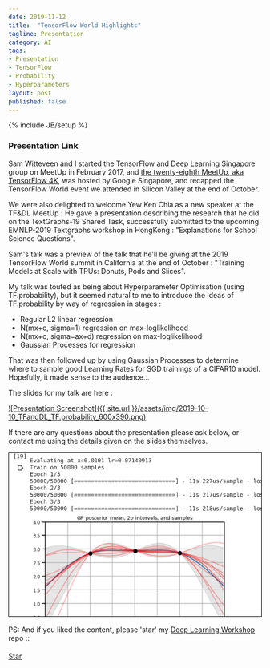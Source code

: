 ```yaml
---
date: 2019-11-12
title:  "TensorFlow World Highlights"
tagline: Presentation
category: AI
tags:
- Presentation
- TensorFlow
- Probability
- Hyperparameters
layout: post
published: false
---
```

{% include JB/setup %}



### Presentation Link

Sam Witteveen and I started the TensorFlow and Deep Learning Singapore group on MeetUp in February 2017,
and [the twenty-eighth MeetUp, aka TensorFlow 4K](),
was hosted by Google Singapore, and recapped the TensorFlow World event we attended in Silicon Valley at the end of October.  

<!--

Need to read : 
  Text to text transfer transformer from Google  (potential for Sam at next TF&DL)
    https://github.com/google-research/text-to-text-transfer-transformer
Potential topic :
  MelGAN 
    http://swpark.me/melgan/
  Neural Structured Learning (NSL): Training with Structured Signals
    https://www.tensorflow.org/neural_structured_learning
    Looks v. promising
    
    
Aurelien to talk "Intro to Apache Beam" and 
  might give a couple TensorFlow examples including TF Datasets and TF Transform
  == "Preprocessing large datasets with Apache Beam and TF Transform"

Sam talk on T5 + BART (maybe) or "Hey GPT2"



!-->

We were also delighted to welcome Yew Ken Chia as a new speaker at the TF&amp;DL MeetUp : He
gave a presentation describing the research that he did on the TextGraphs-19 Shared Task, 
successfully submitted to the upcoming EMNLP-2019 Textgraphs workshop in HongKong : "Explanations for School Science Questions".

Sam's talk was a preview of the talk that he'll be giving at the 2019 TensorFlow World summit in 
California at the end of October : "Training Models at Scale with TPUs: Donuts, Pods and Slices".

My talk was touted as being about Hyperparameter Optimisation (using TF.probability), but
it seemed natural to me to introduce the ideas of TF.probability by way of regression in stages : 

*  Regular L2 linear regression
*  N(mx+c, sigma=1) regression on max-loglikelihood
*  N(mx+c, sigma=ax+d) regression on max-loglikelihood
*  Gaussian Processes for regression

That was then followed up by using Gaussian Processes to determine where to sample good Learning Rates 
for SGD trainings of a CIFAR10 model.  Hopefully, it made sense to the audience...

The slides for my talk are here :

<a href="http://redcatlabs.com/2019-10-10_TFandDL_TF.probability/" target="_blank">
![Presentation Screenshot]({{ site.url }}/assets/img/2019-10-10_TFandDL_TF.probability_600x390.png)
</a>

If there are any questions about the presentation please ask below, 
or contact me using the details given on the slides themselves.

<a href="http://redcatlabs.com/2019-10-10_TFandDL_TF.probability/#/5/1" target="_blank">
<img src="/assets/img/2019-10-10_TFandDL_TF.probability_NB2_600x390.png" alt="Presentation Content Example" style="border:1px solid #000000" />
</a>


PS:  And if you liked the content, please 'star' my <a href="https://github.com/mdda/deep-learning-workshop" target="_blank">Deep Learning Workshop</a> repo ::
<!-- From :: https://buttons.github.io/ -->
<!-- Place this tag where you want the button to render. -->
<span style="position:relative;top:5px;">
<a aria-label="Star mdda/deep-learning-workshop on GitHub" data-count-aria-label="# stargazers on GitHub" data-count-api="/repos/mdda/deep-learning-workshop#stargazers_count" data-count-href="/mdda/deep-learning-workshop/stargazers" data-icon="octicon-star" href="https://github.com/mdda/deep-learning-workshop" class="github-button">Star</a>
<!-- Place this tag right after the last button or just before your close body tag. -->
<script async defer id="github-bjs" src="https://buttons.github.io/buttons.js"></script>
</span>

